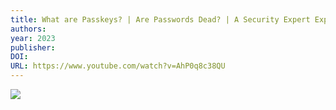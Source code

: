 ```yaml
---
title: What are Passkeys? | Are Passwords Dead? | A Security Expert Explains
authors: 
year: 2023
publisher: 
DOI: 
URL: https://www.youtube.com/watch?v=AhP0q8c38QU
---
```

![](https://www.youtube.com/watch?v=AhP0q8c38QU)

